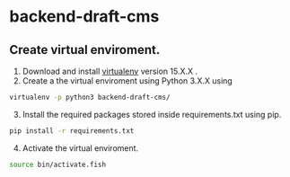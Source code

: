 # backend-draft-cms

## Create virtual enviroment.
1. Download and install [virtualenv](https://virtualenv.pypa.io/) version 15.X.X .
2. Create a the virtual enviroment using Python 3.X.X using 
```bash
virtualenv -p python3 backend-draft-cms/
```  
3. Install the required packages stored inside requirements.txt using pip.
```bash
pip install -r requirements.txt
```  
4. Activate the virtual enviroment.
```bash
source bin/activate.fish
```  



